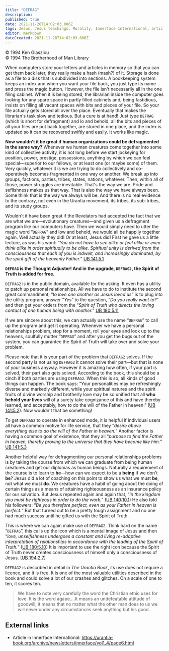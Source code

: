 ```yaml
---
title: "DEFRAG"
description: 
published: true
date: 2021-11-28T14:02:03.086Z
tags: Jesus, Jesus teachings, Morality, Innerface International, article
editor: markdown
dateCreated: 2021-11-28T14:02:03.086Z
---
```


<p class="v-card v-sheet theme--light grey lighten-3 px-2">© 1994 Ken Glasziou<br>© 1994 The Brotherhood of Man Library</p>

When computers store your letters and articles in memory so that you can get them back later, they really make a hash (mash?) of it. Storage is done as a file to a disk that is subdivided into sections. A bookkeeping system keeps an index and when you want your file back, you just type its name and press the magic button. However, the file isn't necessarily all in the one filing cabinet. When it is being stored, the librarian inside the computer goes looking for any spare space in partly filled cabinets and, being fastidious, insists on filling all vacant spaces with bits and pieces of your file. So your file actually gets stored all over the place. Eventually that makes the librarian's task slow and tedious. But a cure is at hand! Just type `DEFRAG` (which is short for defragment) and lo and behold, all the bits and pieces of all your files are put back together, are stored in one place, and the index is updated so it can be recovered swiftly and easily. It works like magic.

__Now wouldn't it be great if human organizations could be defragmented in the same way?__ Whenever we human creatures come together into some kind of collective activity, it is not long before we start jockeying for position, power, prestige, possessions, anything by which we can feel special—superior to our fellows, or at least one (or maybe some) of them. Very quickly, whatever it is we are trying to do collectively and co-operatively becomes fragmented in one way or another. We break up into groups, factions, parties, tribes, states, nations, whatever. Then, within all of those, power struggles are inevitable. That's the way we are. Pride and seflishness makes us that way. That is also the way we have always been. Some think that is the way we always will be. And there is no real evidence to the contrary, not even in the Urantia movement, its tribes, its sub-tribes, and its study groups.

Wouldn't it have been great if the Revelators had accepted the fact that we are what we are—evolutionary creatures—and given us a defragment program like our computers have. Then we would simply need to utter the magic word “`DEFRAG`” and low and behold, we would all be happily together again. Well actually they did! Or at least, Jesus did! First he gave us a little lecture, as was his wont: “_You do not have to see alike or feel alike or even think alike in order spiritually to be alike. Spiritual unity is derived from the consciousness that each of you is indwelt, and increasingly dominated, by the spirit gift of the heavenly Father._” [UB 141:5.1](/en/The_Urantia_Book/141#p5_1)

__`DEFRAG` is the Thought Adjuster! And in the upgrade, `DEFRAG2`, the Spirit of Truth is added for free.__

`DEFRAG2` is in the public domain, available for the asking. It even has a utility to patch up personal relationships. All we have to do to institute the second great commandment, “_to love one another as Jesus loved us_” is to plug into the utility program, answer “_Yes_” to the question, “_Do you really want to?_” and then get your orders from the “_Spirit of Truth who directs the loving contact of one human being with another._” [UB 180:5.11](/en/The_Urantia_Book/180#p5_11)

If we are sincere about this, we can actually use the name “`DEFRAG`” to call up the program and get it operating. Whenever we have a personal relationships problem, stop for a moment, roll your eyes and look up to the heavens, soulfully mutter “`DEFRAG`” and after you get the bugs out of the system, you can guarantee the Spirit of Truth will take over and solve your problem.

Please note that it is your part of the problem that `DEFRAG2` solves. If the second party is not using `DEFRAG2` it cannot solve their part—but that is none of your business anyway. However it is amazing how often, if your part is solved, their part also gets solved. According to the book, this should be a cinch if both parties are using `DEFRAG2`. When this is so, all kinds of good things can happen. The book says: “Your personalities may be refreshingly diverse and markedly different, while your spiritual natures and the spirit fruits of divine worship and brotherly love may be so unified that all __who behold your lives__ will of a surety take cognizance of this and have thereby learned, and acceptably, how to do the will of the Father in heaven.” ([UB 141:5.2](/en/The_Urantia_Book/141#p5_2)). Now wouldn't that be something!

To get `DEFRAG2` to operate in enhanced mode, it is helpful if individual users all have a common motive for life service, that they “_desire above everything else to do the will of the Father in heaven._” Another factor is having a common goal of existence, that they all “_purpose to find the Father in heaven, thereby proving to the universe that they have become like him._” [UB 141:5.3](/en/The_Urantia_Book/141#p5_3)

Another helpful way for defragmenting our personal relationships problems is by taking the course from which we can graduate from being human creatures and get our diplomas as human beings. Naturally a requirement of the course is to learn to __be__—how can we expect to be a __being__ if we don't __be__? Jesus did a lot of coaching on this point to show us what we must __be__, not what we must __do__. We creatures have a habit of going about the doing of certain things as a means of attaining righteousness as an insurance policy for our salvation. But Jesus repeated again and again that, “_in the kingdom you must be righteous in order to do the work._” ([UB 140:10.1](/en/The_Urantia_Book/140#p10_1)) He also told his followers: “_Be you therefore perfect, even as your Father in heaven is perfect._” But that turned out to be a pretty tough assignment and no one had much success until he gifted us with the Spirit of Truth.

This is where we can again make use of `DEFRAG2`. Think hard on the name “`DEFRAG`”, this calls up the icon which is a mental image of Jesus and then “_love, unselfishness undergoes a constant and living re-adaptive interpretation of relationships in accordance with the leading of the Spirit of Truth._” ([UB 180:5.10](/en/The_Urantia_Book/180#p5_10)) It is important to use the right icon because the Spirit of Truth never creates consciousness of himself only a consciousness of Jesus. ([UB 194:2.7](/en/The_Urantia_Book/194#p2_7))

`DEFRAG2` is described in detail in _The Urantia Book_, its use does not require a licence, and it is free. It is one of the most valuable utilities described in the book and could solve a lot of our crashes and glitches. On a scale of one to ten, it scores ten.

> We have to note very carefully the word the Christian ethic uses for love. It is the word agape....It means an undefeatable attitude of goodwill; it means that no matter what the other man does to us we will never under any circumstances seek anything but his good.

## External links

* Article in Innerface International: https://urantia-book.org/archive/newsletters/innerface/vol1_4/page6.html

